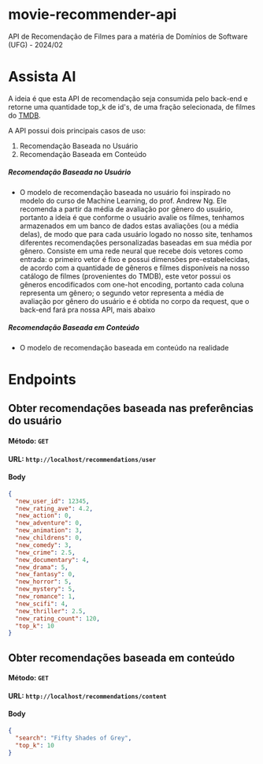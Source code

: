 # movie-recommender-api
 API de Recomendação de Filmes para a matéria de Domínios de Software (UFG) - 2024/02
# Assista AI
A ideia é que esta API de recomendação seja consumida pelo back-end e retorne uma quantidade top_k de id's, de uma fração selecionada, de filmes do [TMDB](https://www.themoviedb.org/?language=pt-BR).

A API possui dois principais casos de uso:
1. Recomendação Baseada no Usuário 
2. Recomendação Baseada em Conteúdo
   
##### Recomendação Baseada no Usuário 
* O modelo de recomendação baseada no usuário foi inspirado no modelo do curso de Machine Learning, do prof. Andrew Ng. Ele recomenda a partir da média de avaliação por gênero do usuário, portanto a ideia é que conforme o usuário avalie os filmes, tenhamos armazenados em um banco de dados estas avaliações (ou a média delas), de modo que para cada usuário logado no nosso site, tenhamos diferentes recomendações personalizadas baseadas em sua média por gênero. Consiste em uma rede neural que recebe dois vetores como entrada: o primeiro vetor é fixo e possui dimensões pre-estabelecidas, de acordo com a quantidade de gêneros e filmes disponíveis na nosso catálogo de filmes (provenientes do TMDB), este vetor possui os gêneros encodificados com one-hot encoding, portanto cada coluna representa um gênero; o segundo vetor representa a média de avaliação por gênero do usuário e é obtida no corpo da request, que o back-end fará pra nossa API, mais abaixo

##### Recomendação Baseada em Conteúdo 
* O modelo de recomendação baseada em conteúdo na realidade 
# Endpoints
## Obter recomendações baseada nas preferências do usuário
#### Método: ```GET```
#### URL: ```http://localhost/recommendations/user```
#### Body
```json
{
  "new_user_id": 12345,
  "new_rating_ave": 4.2,
  "new_action": 0,
  "new_adventure": 0,
  "new_animation": 3,
  "new_childrens": 0,
  "new_comedy": 3,
  "new_crime": 2.5,
  "new_documentary": 4,
  "new_drama": 5,
  "new_fantasy": 0,
  "new_horror": 5,
  "new_mystery": 5,
  "new_romance": 1,
  "new_scifi": 4,
  "new_thriller": 2.5,
  "new_rating_count": 120,
  "top_k": 10
}
```

## Obter recomendações baseada em conteúdo
#### Método: ```GET```
#### URL: ```http://localhost/recommendations/content```
#### Body
```json
{
  "search": "Fifty Shades of Grey",
  "top_k": 10
}
```
